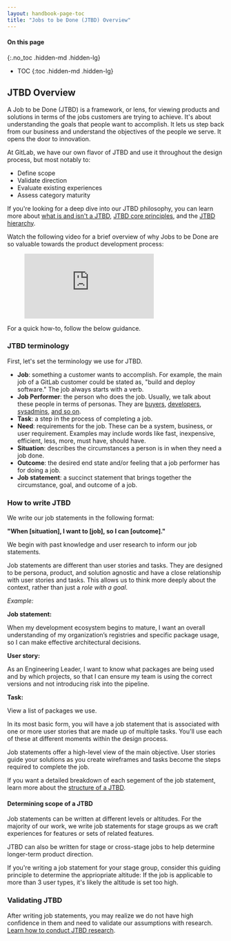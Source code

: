 ```yaml
---
layout: handbook-page-toc
title: "Jobs to be Done (JTBD) Overview"
---
```


#### On this page
{:.no_toc .hidden-md .hidden-lg}

- TOC
{:toc .hidden-md .hidden-lg}


## JTBD Overview

A Job to be Done (JTBD) is a framework, or lens, for viewing products and solutions in terms of the jobs customers are trying to achieve. It's about understanding the goals that people want to accomplish. It lets us step back from our business and understand the objectives of the people we serve. It opens the door to innovation. 

At GitLab, we have our own flavor of JTBD and use it throughout the design process, but most notably to: 

* Define scope
* Validate direction
* Evaluate existing experiences
* Assess category maturity

If you're looking for a deep dive into our JTBD philosophy, you can learn more about [what is and isn't a JTBD](/handbook/engineering/ux/jobs-to-be-done/deep-dive/#what-is-a-jtbd), [JTBD core principles](/handbook/engineering/ux/jobs-to-be-done/core-jobs-to-be-done-principles/), and the [JTBD hierarchy](/handbook/engineering/ux/jobs-to-be-done/deep-dive/#whats-the-hierarchy-in-jtbd).

Watch the following video for a brief overview of why Jobs to be Done are so valuable towards the product development process:

<figure class="video_container">
  <iframe src="https://www.youtube.com/embed/H6j1Xd4yufI" frameborder="0" allowfullscreen="true"> </iframe>
</figure>

For a quick how-to, follow the below guidance.

### JTBD terminology
First, let's set the terminology we use for JTBD.

* **Job**: something a customer wants to accomplish. For example, the main job of a GitLab customer could be stated as, "build and deploy software." The job always starts with a verb. 
* **Job Performer**: the person who does the job. Usually, we talk about these people in terms of personas. They are [buyers](/handbook/marketing/product-marketing/roles-personas/#buyer-personas), [developers](/handbook/marketing/product-marketing/roles-personas/#sasha-software-developer), [sysadmins](/handbook/marketing/product-marketing/roles-personas/#sidney-systems-administrator), [and so on](/handbook/marketing/product-marketing/roles-personas/#personas). 
* **Task**: a step in the process of completing a job. 
* **Need**: requirements for the job. These can be a system, business, or user requirement. Examples may include words like fast, inexpensive, efficient, less, more, must have, should have. 
* **Situation**: describes the circumstances a person is in when they need a job done.
* **Outcome**: the desired end state and/or feeling that a job performer has for doing a job. 
* **Job statement**: a succinct statement that brings together the circumstance, goal, and outcome of a job. 

### How to write JTBD
We write our job statements in the following format:

**"When [situation], I want to [job], so I can [outcome]."**

We begin with past knowledge and user research to inform our job statements. 

Job statements are different than user stories and tasks. They are designed to be persona, product, and solution agnostic and have a close relationship with user stories and tasks. This allows us to think more deeply about the context, rather than just a *role with a goal*.

*Example:*

**Job statement:**  

When my development ecosystem begins to mature, I want an overall understanding of my organization’s registries and specific package usage, so I can make effective architectural decisions.

**User story:**  

As an Engineering Leader, I want to know what packages are being used and by which projects, so that I can ensure my team is using the correct versions and not introducing risk into the pipeline.

**Task:**  

View a list of packages we use. 

In its most basic form, you will have a job statement that is associated with one or more user stories that are made up of multiple tasks. You'll use each of these at different moments within the design process.

Job statements offer a high-level view of the main objective. User stories guide your solutions as you create wireframes and tasks become the steps required to complete the job. 

If you want a detailed breakdown of each segement of the job statement, learn more about the [structure of a JTBD](/handbook/engineering/ux/jobs-to-be-done/deep-dive/#how-do-i-structure-a-jtbd). 

#### Determining scope of a JTBD
Job statements can be written at different levels or altitudes. For the majority of our work, we write job statements for stage groups as we craft experiences for features or sets of related features. 

JTBD can also be written for stage or cross-stage jobs to help determine longer-term product direction.

If you're writing a job statement for your stage group, consider this guiding principle to determine the appriopriate altitude: If the job is applicable to more than 3 user types, it's likely the altitude is set too high.   

### Validating JTBD
After writing job statements, you may realize we do not have high confidence in them and need to validate our assumptions with research. [Learn how to conduct JTBD research](/handbook/engineering/ux/jobs-to-be-done/validating-jobs-to-be-done). 


